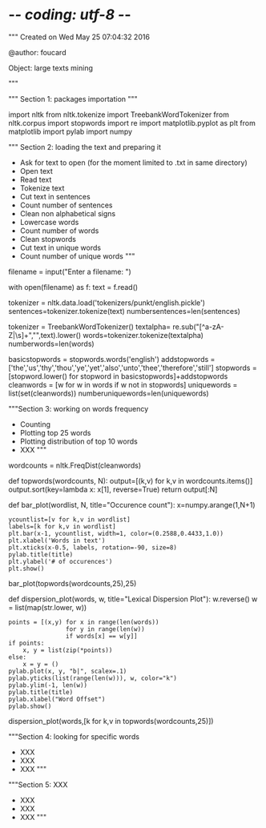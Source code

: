# -*- coding: utf-8 -*-
"""
Created on Wed May 25 07:04:32 2016

@author: foucard

Object: large texts mining

"""


"""
Section 1: packages importation
"""

import nltk
from nltk.tokenize import TreebankWordTokenizer
from  nltk.corpus import stopwords
import re
import matplotlib.pyplot as plt
from matplotlib import pylab
import numpy

"""
Section 2: loading the text and preparing it
- Ask for text to open (for the moment limited to .txt in same directory)
- Open text
- Read text
- Tokenize text
- Cut text in sentences
- Count number of sentences
- Clean non alphabetical signs
- Lowercase words
- Count number of words
- Clean stopwords
- Cut text in unique words
- Count number of unique words
"""

filename = input("Enter a filename: ")

with open(filename) as f:
    text = f.read()
    
tokenizer = nltk.data.load('tokenizers/punkt/english.pickle')
sentences=tokenizer.tokenize(text)
numbersentences=len(sentences)

tokenizer = TreebankWordTokenizer()
textalpha= re.sub("[^a-zA-Z|\s]+","",text).lower()
words=tokenizer.tokenize(textalpha)
numberwords=len(words)

basicstopwords = stopwords.words('english')
addstopwords = ['the','us','thy','thou','ye','yet','also','unto','thee','therefore','still']
stopwords = [stopword.lower() for stopword in basicstopwords]+addstopwords
cleanwords = [w for w in words if w not in stopwords]
uniquewords = list(set(cleanwords))
numberuniquewords=len(uniquewords)

"""Section 3: working on words frequency
- Counting 
- Plotting top 25 words
- Plotting distribution of top 10 words
- XXX
"""

wordcounts = nltk.FreqDist(cleanwords)

def topwords(wordcounts, N):
    output=[(k,v) for k,v in wordcounts.items()]
    output.sort(key=lambda x: x[1], reverse=True)
    return output[:N]
    
def bar_plot(wordlist, N, title="Occurence count"):
    x=numpy.arange(1,N+1)

    ycountlist=[v for k,v in wordlist]
    labels=[k for k,v in wordlist]
    plt.bar(x-1, ycountlist, width=1, color=(0.2588,0.4433,1.0))
    plt.xlabel('Words in text')
    plt.xticks(x-0.5, labels, rotation=-90, size=8)
    pylab.title(title)
    plt.ylabel('# of occurences')
    plt.show()

bar_plot(topwords(wordcounts,25),25)

def dispersion_plot(words, w, title="Lexical Dispersion Plot"):
    w.reverse()
    w = list(map(str.lower, w))
    
    points = [(x,y) for x in range(len(words))
                    for y in range(len(w))
                    if words[x] == w[y]]
    if points:
        x, y = list(zip(*points))
    else:
        x = y = ()
    pylab.plot(x, y, "b|", scalex=.1)
    pylab.yticks(list(range(len(w))), w, color="k")
    pylab.ylim(-1, len(w))
    pylab.title(title)
    pylab.xlabel("Word Offset")
    pylab.show()

dispersion_plot(words,[k for k,v in topwords(wordcounts,25)])

"""Section 4: looking for specific words
- XXX
- XXX
- XXX
"""

"""Section 5: XXX
- XXX
- XXX
- XXX
"""
